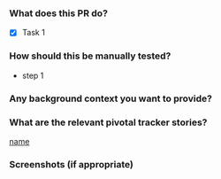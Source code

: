 ### What does this PR do?
- [x] Task 1
### How should this be manually tested?
- step 1
### Any background context you want to provide?
### What are the relevant pivotal tracker stories?
[name](url)
### Screenshots (if appropriate)
